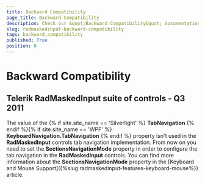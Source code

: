 ```yaml
---
title: Backward Compatibility
page_title: Backward Compatibility
description: Check our &quot;Backward Compatibility&quot; documentation article for the RadMaskedInput WPF control.
slug: radmaskedinput-backward-compatibility
tags: backward,compatibility
published: True
position: 0
---
```


# Backward Compatibility

## Telerik RadMaskedInput suite of controls - Q3 2011

The value of the {% if site.site_name == 'Silverlight' %} __TabNavigation__ {% endif %}{% if site.site_name == 'WPF' %} __KeyboardNavigation.TabNavigation__ {% endif %} property isn't used in the __RadMaskedInput__ controls tab navigation implementation. From now on you need to set the __SectionsNavigationMode__ property in order to configure the tab navigation in the __RadMaskedInput__ controls. You can find more information about the __SectionsNavigationMode__ property in the [Keyboard and Mouse Support]({%slug radmaskedinput-features-keyboard-mouse%}) article.